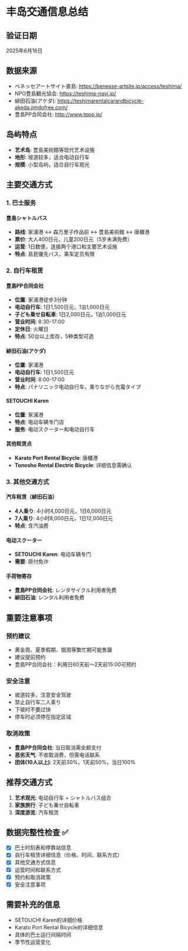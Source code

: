 # 丰岛交通信息总结

## 验证日期
2025年6月16日

## 数据来源
- ベネッセアートサイト直島: https://benesse-artsite.jp/access/teshima/
- NPO豊島観光協会: https://teshima-navi.jp/
- 緋田石油(アケダ): https://teshimarentalcarandbicycle-akeda.jimdofree.com/
- 豊島PP合同会社: http://www.tppp.jp/

## 岛屿特点
- **艺术岛**: 豊島美術館等现代艺术设施
- **地形**: 坡道较多，适合电动自行车
- **规模**: 小型岛屿，适合自行车观光

## 主要交通方式

### 1. 巴士服务

#### 豊島シャトルバス
- **路线**: 家浦港 ↔ 森万里子作品前 ↔ 豊島美術館 ↔ 唐櫃港
- **票价**: 大人400日元，儿童200日元（5岁未满免费）
- **运营**: 1日数便，连接两个港口和主要艺术设施
- **特点**: 島民優先バス，乘车定员有限

### 2. 自行车租赁

#### 豊島PP合同会社
- **位置**: 家浦港徒步3分钟
- **电动自行车**: 1日1,500日元，1泊1,000日元
- **子ども乗せ自転車**: 1日2,000日元，1泊1,000日元
- **营业时间**: 8:30-17:00
- **定休日**: 火曜日
- **特点**: 50台以上库存，5种类型可选

#### 緋田石油(アケダ)
- **位置**: 家浦港
- **电动自行车**: 1日1,500日元
- **营业时间**: 8:00-17:00
- **特点**: パナソニック电动自行车，乘りながら充電タイプ

#### SETOUCHI Karen
- **位置**: 家浦港
- **特点**: 电动车辆专门店
- **服务**: 电动スクーター和电动自行车

#### 其他租赁点
- **Karato Port Rental Bicycle**: 唐櫃港
- **Tonosho Rental Electric Bicycle**: 详细信息需确认

### 3. 其他交通方式

#### 汽车租赁（緋田石油）
- **4人乗り**: 4小时4,000日元，1日6,000日元
- **7人乗り**: 4小时8,000日元，1日12,000日元
- **特点**: 含汽油费

#### 电动スクーター
- **SETOUCHI Karen**: 电动车辆专门
- **需要**: 原付免许

#### 手荷物寄存
- **豊島PP合同会社**: レンタサイクル利用者免费
- **緋田石油**: レンタル利用者免费

## 重要注意事项

### 预约建议
- 黄金周、夏季假期、银周等繁忙期可能售罄
- 建议提前预约
- 豊島PP合同会社：利用日60天前～2天前15:00可预约

### 安全注意
- 坡道较多，注意安全驾驶
- 禁止自行车二人乘り
- 下坡时不要过快
- 停车时必须停在指定区域

### 取消政策
- **豊島PP合同会社**: 当日取消需全额支付
- **恶劣天气**: 不收取消费，但需电话联系
- **团体(10人以上)**: 2天前30%，1天前50%，当日100%

## 推荐交通方式
1. **艺术观光**: 电动自行车 + シャトルバス组合
2. **家族旅行**: 子ども乗せ自転車
3. **深度游览**: 汽车租赁

## 数据完整性检查 ✅
- [x] 巴士时刻表和停靠站信息
- [x] 自行车租赁详细信息（价格、时间、联系方式）
- [x] 其他交通方式信息
- [x] 运营时间和联系方式
- [x] 预约和取消政策
- [x] 安全注意事项

## 需要补充的信息
- SETOUCHI Karen的详细价格
- Karato Port Rental Bicycle的详细信息
- 具体的巴士运行间隔时间
- 季节性运营变化
